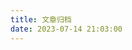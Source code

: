 ```yaml
---
title: 文章归档
date: 2023-07-14 21:03:00
---
```


<script lang="ts" setup>
import Archive from '@theme/components/AnArchive.vue'
</script>

<Archive />
